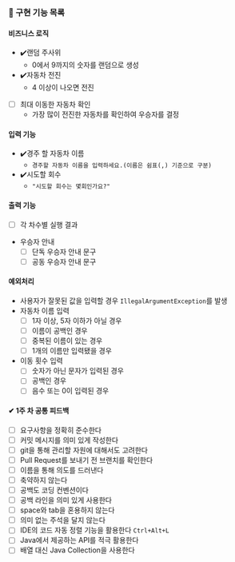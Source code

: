 ### 📝 구현 기능 목록

#### 비즈니스 로직

- ✔️랜덤 주사위
    - 0에서 9까지의 숫자를 랜덤으로 생성
- ✔️자동차 전진
    - 4 이상이 나오면 전진
- [ ] 최대 이동한 자동차 확인
    - 가장 많이 전진한 자동차를 확인하여 우승자를 결정

#### 입력 기능

- ✔️경주 할 자동차 이름
    - ```경주할 자동차 이름을 입력하세요.(이름은 쉼표(,) 기준으로 구분)```
- ✔️시도할 회수
    - ```"시도할 회수는 몇회인가요?"```

#### 출력 기능

- [ ] 각 차수별 실행 결과
- 우승자 안내
    - [ ] 단독 우승자 안내 문구
    - [ ] 공동 우승자 안내 문구

#### 예외처리

- 사용자가 잘못된 값을 입력할 경우 `IllegalArgumentException`를 발생
- 자동차 이름 입력
    - [ ] 1자 이상, 5자 이하가 아닐 경우
    - [ ] 이름이 공백인 경우
    - [ ] 중복된 이름이 있는 경우
    - [ ] 1개의 이름만 입력됐을 경우
- 이동 횟수 입력
    - [ ] 숫자가 아닌 문자가 입력된 경우
    - [ ] 공백인 경우
    - [ ] 음수 또는 0이 입력된 경우

#### ✔ 1주 차 공통 피드백

- [ ] 요구사항을 정확히 준수한다
- [ ] 커밋 메시지를 의미 있게 작성한다
- [ ] git을 통해 관리할 자원에 대해서도 고려한다
- [ ] Pull Request를 보내기 전 브랜치를 확인한다
- [ ] 이름을 통해 의도를 드러낸다
- [ ] 축약하지 않는다
- [ ] 공백도 코딩 컨벤션이다
- [ ] 공백 라인을 의미 있게 사용한다
- [ ] space와 tab을 혼용하지 않는다
- [ ] 의미 없는 주석을 달지 않는다
- [ ] IDE의 코드 자동 정렬 기능을 활용한다   `Ctrl+Alt+L`
- [ ] Java에서 제공하는 API를 적극 활용한다
- [ ] 배열 대신 Java Collection을 사용한다